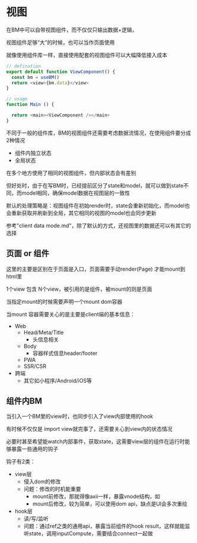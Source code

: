 # 视图

在BM中可以自带视图组件，而不仅仅只输出数据+逻辑，

视图组件足够“大”的时候，也可以当作页面使用

就像使用组件库一样，直接使用配套的视图组件可以大幅降低接入成本


```javascript
// defination
export default function ViewComponent() {
  const bm = useBM()
  return <view>{bm.data}</view>
}

// usage
function Main () {

  return <main><ViewComponent /></main>
}

```

不同于一般的组件库，BM的视图组件还需要考虑数据流情况，在使用组件要分成2种情况
- 组件内独立状态
- 全局状态

在多个地方使用了相同的视图组件，但内部状态会有差别

但好处时，由于在写BM时，已经提前区分了state和model，就可以做到state不同，而model相同，确保model数据在视图层的一致性

默认的处理策略是：视图组件在初始render时，state会重新初始化，而model也会重新获取并刷新到全局，其它相同的视图的model也会同步更新

参考"client data mode.md"，除了默认的方式，还视图里的数据还可以有其它的选择


## 页面 or 组件

这里的主要是区别在于页面是入口，页面需要手动render(Page) 才能mount到html里

1个view 包含 N个view，被引用的是组件，被mount的则是页面

当指定mount的时候需要声明一个mount dom容器

当mount 容器需要关心的是主要是client端的基本信息：

- Web
  - Head/Meta/Title
    - 头信息相关
  - Body
    - 容器样式信息header/footer
  - PWA
  - SSR/CSR
- 跨端
  - 其它如小程序/Android/iOS等


## 组件内BM

当引入一个BM里的view时，也同步引入了view内部使用的hook

有时候不仅仅是 import view就完事了，还需要关心到view内的状态情况

必要时甚至希望能watch内部事件，获取state，这需要view层的组件在运行时能够暴露一些通用的钩子

钩子有2类：

- view层
  - 侵入dom的修改
  - 问题：修改的时机能重要
    - mount前修改，那就得像axii一样，暴露vnode结构，如
    - mount后修改，较为简单，可以使用dom api，缺点是UI会多次重绘
- hook层
  - 读/写/监听
  - 问题：通过ref之类的通用api，暴露当前组件的hook result，这样就能监听state，调用inputCompute，需要结合connect一起做